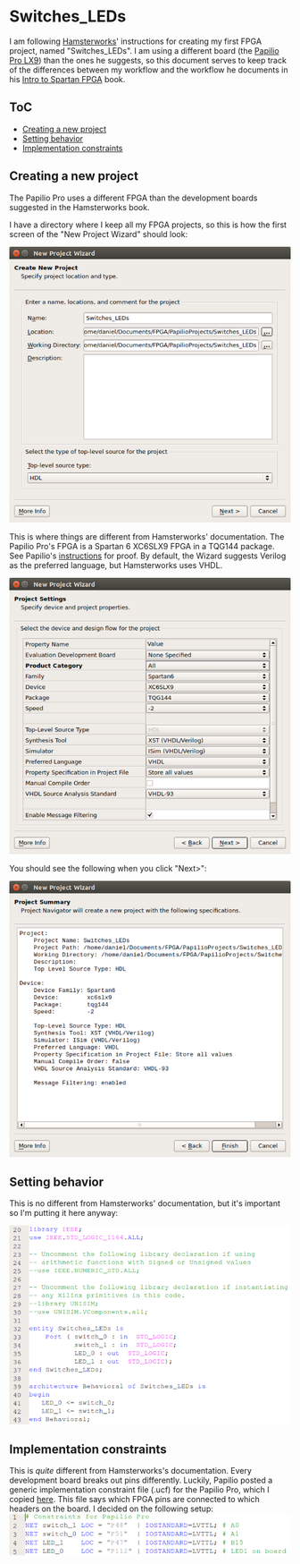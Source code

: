 # Switches_LEDs

I am following [Hamsterworks](http://hamsterworks.co.nz/mediawiki/index.php/Main_Page)' instructions for creating my first FPGA project, named "Switches_LEDs". I am using a different board (the [Papilio Pro LX9](http://papilio.gadgetfactory.net/index.php?n=Papilio.PapilioPro)) than the ones he suggests, so this document serves to keep track of the differences between my workflow and the workflow he documents in his [Intro to Spartan FPGA](https://github.com/hamsternz/IntroToSpartanFPGABook/blob/master/IntroToSpartanFPGABook.pdf) book.

## ToC
- [Creating a new project](#creating-a-new-project)
- [Setting behavior](#setting-behavior)
- [Implementation constraints](#implementation-constraints)

## Creating a new project
The Papilio Pro uses a different FPGA than the development boards suggested in the Hamsterworks book.

I have a directory where I keep all my FPGA projects, so this is how the first screen of the "New Project Wizard" should look:

![newproject1](/PapilioProjects/Switches_LEDs/images/switches_LEDs_screenshot1.png)

This is where things are different from Hamsterworks' documentation. The Papilio Pro's FPGA is a Spartan 6 XC6SLX9 FPGA in a TQG144 package. See Papilio's [instructions](http://papilio.cc/index.php?n=Papilio.GettingStartedISE) for proof. By default, the Wizard suggests Verilog as the preferred language, but Hamsterworks uses VHDL.

![newproject2](/PapilioProjects/Switches_LEDs/images/switches_LEDs_screenshot2.png)

You should see the following when you click "Next>":

![newproject3](/PapilioProjects/Switches_LEDs/images/switches_LEDs_screenshot3.png)

## Setting behavior
This is no different from Hamsterworks' documentation, but it's important so I'm putting it here anyway:

![behavior](/PapilioProjects/Switches_LEDs/images/behavioral.png)

## Implementation constraints
This is _quite_ different from Hamsterworks's documentation. Every development board breaks out pins differently. Luckily, Papilio posted a generic implementation constraint file (.ucf) for the Papilio Pro, which I copied [here](/PapilioProjects/BPC3011-Papilio_Pro-general.ucf).
This file says which FPGA pins are connected to which headers on the board. I decided on the following setup:
![constraints](/PapilioProjects/Switches_LEDs/images/constraints.png)
